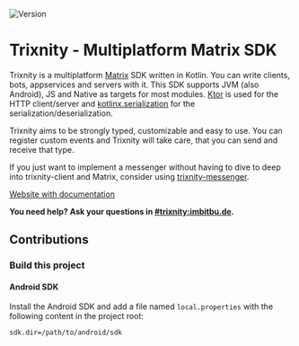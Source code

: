 ![Version](https://gitlab.com/trixnity/trixnity/-/badges/release.svg?value_width=90)

# Trixnity - Multiplatform Matrix SDK

Trixnity is a multiplatform [Matrix](matrix.org) SDK written in Kotlin.
You can write clients, bots, appservices and servers with it.
This SDK supports JVM (also Android), JS and Native as targets for most modules.
[Ktor](https://github.com/ktorio/ktor) is used for the HTTP client/server and
[kotlinx.serialization](https://github.com/Kotlin/kotlinx.serialization) for the serialization/deserialization.

Trixnity aims to be strongly typed, customizable and easy to use.
You can register custom events and Trixnity will take care, that you can send and receive that type.

If you just want to implement a messenger without having to dive to deep into trixnity-client and Matrix, consider
using [trixnity-messenger](https://gitlab.com/connect2x/trixnity-messenger).

[Website with documentation](https://trixnity.gitlab.io/trixnity)

**You need help? Ask your questions in [#trixnity:imbitbu.de](https://matrix.to/#/#trixnity:imbitbu.de).**

## Contributions

### Build this project

#### Android SDK

Install the Android SDK and add a file named `local.properties` with the
following content in the project root:

```properties
sdk.dir=/path/to/android/sdk
```